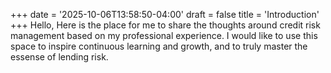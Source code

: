 +++
date = '2025-10-06T13:58:50-04:00'
draft = false
title = 'Introduction'
+++
Hello, Here is the place for me to share the thoughts around credit risk management based on my professional experience. I would like to use this space to inspire continuous learning and growth, and to truly master the essense of lending risk.  